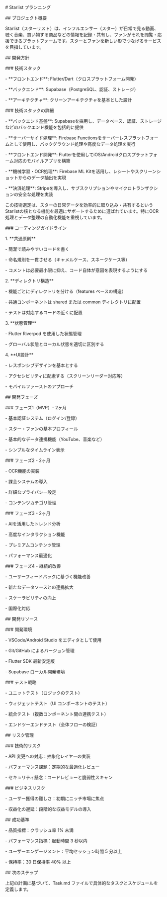 \# Starlist プランニング

\## プロジェクト概要

Starlist（スターリスト）は、インフルエンサー（スター）が日常で見る動画、聴く音楽、買い物する商品などの情報を記録・共有し、ファンがそれを閲覧・応援できるプラットフォームです。スターとファンを新しい形でつなげるサービスを目指しています。

\## 開発方針

\### 技術スタック

\- \*\*フロントエンド\*\*: Flutter/Dart（クロスプラットフォーム開発）

\- \*\*バックエンド\*\*: Supabase（PostgreSQL、認証、ストレージ）

\- \*\*アーキテクチャ\*\*: クリーンアーキテクチャを基本とした設計

\### 技術スタックの詳細

\- \*\*バックエンド基盤\*\*:
Supabaseを採用し、データベース、認証、ストレージなどのバックエンド機能を包括的に提供

\- \*\*サーバーサイド処理\*\*: Firebase
Functionsをサーバーレスプラットフォームとして使用し、バックグラウンド処理や高度なデータ処理を実行

\- \*\*フロントエンド開発\*\*:
Flutterを使用してiOS/Androidクロスプラットフォーム対応のモバイルアプリを構築

\- \*\*機械学習・OCR処理\*\*: Firebase ML
Kitを活用し、レシートやスクリーンショットからのデータ抽出を実現

\- \*\*決済処理\*\*:
Stripeを導入し、サブスクリプションやマイクロトランザクションの安全な処理を実装

この技術選定は、スターの日常データを効率的に取り込み・共有するというStarlistの核となる機能を最適にサポートするために選ばれています。特にOCR処理とデータ整理の自動化機能を重視しています。

\### コーディングガイドライン

1\. \*\*共通原則\*\*

\- 簡潔で読みやすいコードを書く

\- 命名規則を一貫させる（キャメルケース、スネークケース等）

\- コメントは必要最小限に抑え、コード自体が意図を表現するようにする

2\. \*\*ディレクトリ構造\*\*

\- 機能ごとにディレクトリを分ける（features ベースの構造）

\- 共通コンポーネントは shared または common ディレクトリに配置

\- テストは対応するコードの近くに配置

3\. \*\*状態管理\*\*

\- Flutter Riverpod を使用した状態管理

\- グローバル状態とローカル状態を適切に区別する

4\. \*\*UI設計\*\*

\- レスポンシブデザインを基本とする

\- アクセシビリティに配慮する（スクリーンリーダー対応等）

\- モバイルファーストのアプローチ

\## 開発フェーズ

\### フェーズ1（MVP）- 2ヶ月

\- 基本認証システム（ログイン/登録）

\- スター・ファンの基本プロフィール

\- 基本的なデータ連携機能（YouTube、音楽など）

\- シンプルなタイムライン表示

\### フェーズ2 - 2ヶ月

\- OCR機能の実装

\- 課金システムの導入

\- 詳細なプライバシー設定

\- コンテンツカテゴリ管理

\### フェーズ3 - 2ヶ月

\- AIを活用したトレンド分析

\- 高度なインタラクション機能

\- プレミアムコンテンツ管理

\- パフォーマンス最適化

\### フェーズ4 - 継続的改善

\- ユーザーフィードバックに基づく機能改善

\- 新たなデータソースとの連携拡大

\- スケーラビリティの向上

\- 国際化対応

\## 開発リソース

\### 開発環境

\- VSCode/Android Studio をエディタとして使用

\- Git/GitHub によるバージョン管理

\- Flutter SDK 最新安定版

\- Supabase ローカル開発環境

\### テスト戦略

\- ユニットテスト（ロジックのテスト）

\- ウィジェットテスト（UI コンポーネントのテスト）

\- 統合テスト（複数コンポーネント間の連携テスト）

\- エンドツーエンドテスト（全体フローの検証）

\## リスク管理

\### 技術的リスク

\- API 変更への対応：抽象化レイヤーの実装

\- パフォーマンス課題：定期的な最適化レビュー

\- セキュリティ懸念：コードレビューと脆弱性スキャン

\### ビジネスリスク

\- ユーザー獲得の難しさ：初期にニッチ市場に焦点

\- 収益化の遅延：段階的な収益モデルの導入

\## 成功基準

\- 品質指標：クラッシュ率 1% 未満

\- パフォーマンス指標：起動時間 3 秒以内

\- ユーザーエンゲージメント：平均セッション時間 5 分以上

\- 保持率：30 日保持率 40% 以上

\## 次のステップ

上記の計画に基づいて、Task.md
ファイルで具体的なタスクとスケジュールを定義します。

